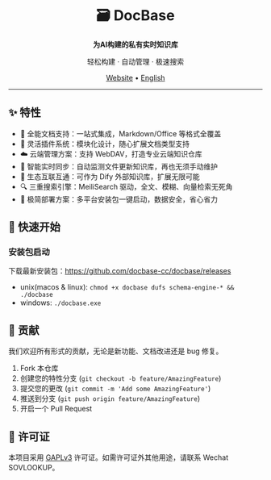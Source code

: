 <div align="center">
  <h1>🗃️ DocBase</h1>
  <p><strong>为AI构建的私有实时知识库</strong></p>
  <p>轻松构建 · 自动管理 · 极速搜索</p>
</div>

<p align="center">
  <a href="https://docbase.cc">Website</a> •
  <a href="./README.en.md">English</a>
</p>

---

## ✨ 特性

- 📂 全能文档支持：一站式集成，Markdown/Office 等格式全覆盖
- 🧩 灵活插件系统：模块化设计，随心扩展文档类型支持
- ☁️ 云端管理方案：支持 WebDAV，打造专业云端知识仓库
- 🚀 智能实时同步：自动监测文件更新知识库，再也无须手动维护
- 🔌 生态互联互通：可作为 Dify 外部知识库，扩展无限可能
- 🔍 三重搜索引擎：MeiliSearch 驱动，全文、模糊、向量检索无死角
- 🐳 极简部署方案：多平台安装包一键启动，数据安全，省心省力

## 🚀 快速开始

### 安装包启动

下载最新安装包：https://github.com/docbase-cc/docbase/releases

- unix(macos & linux): `chmod +x docbase dufs schema-engine-* && ./docbase`
- windows: `./docbase.exe`

<!-- 
### 使用 Docker

```
docker run -d -p 3000:3000 -v ./data:/root/.docbase gonorth/docbase:latest
```

### 使用 Docker Compose

1. 下载 Docker Compose 文件：

```bash
curl -L -o docker-compose.yaml https://unpkg.com/docbase/dist/docker-compose.yaml
```

2. 启动服务

```bash
docker-compose up -d
```

密钥默认为：mykey

生产环境请修改`docker-compose.yaml`中以下环境变量

- MEILI_MASTER_KEY: DocBase 的应用密钥 -->

## 🤝 贡献

我们欢迎所有形式的贡献，无论是新功能、文档改进还是 bug 修复。

1. Fork 本仓库
2. 创建您的特性分支 (`git checkout -b feature/AmazingFeature`)
3. 提交您的更改 (`git commit -m 'Add some AmazingFeature'`)
4. 推送到分支 (`git push origin feature/AmazingFeature`)
5. 开启一个 Pull Request

## 📄 许可证

本项目采用 [GAPLv3](LICENSE) 许可证。如需许可证外其他用途，请联系 Wechat SOVLOOKUP。

<!-- 下一步-->

<!-- TODO 前端界面 -->
<!-- TODO [图编辑实现] 模型管理 -->
<!-- TODO [图编辑实现] 知识库配置模型 -->
<!-- TODO [图编辑实现] 拓展配置插件 -->

<!-- 客户端版 -->
<!-- 本地自动部署 meilisearch -->
<!-- 制作宣传视频发 bilibili -->
<!-- 制作图文发小红书 -->

<!-- TODO 插件 -->
<!-- TODO [插件] 探索更精准的 RAG 考虑支持图谱 -->
<!-- TODO [插件] 中间件插件（search、upsert、remove 操作可使用中间件拓展） -->
<!-- TODO [插件] 合集插件（多个插件为一个插件单元统一安装卸载） -->
<!-- TODO [插件] 插件更统一，将底层 API 给插件用，从而支持更丰富的文档处理逻辑 -->
<!-- TODO [文档] 文档补充插件开发教程 -->

<!-- 企业版 -->
<!-- Docker -->
<!-- 知识库自定义 dify 搜索的配置 -->
<!-- 文件时光旅行功能，记录修改记录 -->
<!-- 多用户 -->
<!-- OIDC 认证 -->
<!-- 知识库粒度的权限管理（webdav权限+搜索权限控制） -->
<!-- 知识库分享、挂载 -->
<!-- 前端 i8n -->
